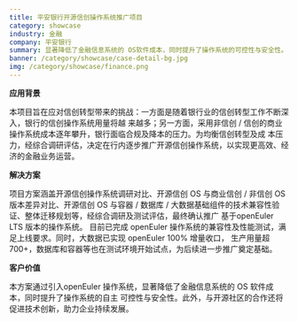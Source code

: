 ```yaml
---
title: 平安银行开源信创操作系统推广项目
category: showcase
industry: 金融
company: 平安银行
summary: 显著降低了金融信息系统的 OS软件成本，同时提升了操作系统的可控性与安全性。
banner: /category/showcase/case-detail-bg.jpg
img: /category/showcase/finance.png
---
```





**应用背景**

本项目旨在应对信创转型带来的挑战：一方面是随着银行业的信创转型工作不断深入，银行的信创操作系统用量将越
来越多；另一方面，采用非信创 /
信创的商业操作系统成本逐年攀升，银行面临合规及降本的压力。为均衡信创转型及成
本压力，经综合调研评估，决定在行内逐步推广开源信创操作系统，以实现更高效、经济的金融业务运营。

**解决方案**

项目方案涵盖开源信创操作系统调研对比、开源信创 OS 与商业信创 / 非信创 OS
版本差异对比、开源信创 OS 与容器 / 数据库 /
大数据基础组件的技术兼容性验证、整体迁移规划等，经综合调研及测试评估，最终确认推广
基于openEuler LTS 版本的操作系统。 目前已完成 openEuler
操作系统的兼容性及性能测试，满足上线要求。同时，大数据已实现 openEuler
100% 增量收口， 生产用量超
700+，数据库和容器等也在测试环境开始试点，为后续进一步推广奠定基础。

**客户价值**

本方案通过引入openEuler 操作系统，显著降低了金融信息系统的 OS
软件成本，同时提升了操作系统的自主
可控性与安全性。此外，与开源社区的合作还将促进技术创新，助力企业持续发展。
